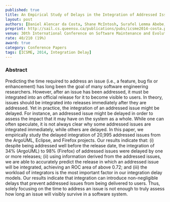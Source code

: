 ```yaml
---
published: true
title: An Empirical Study of Delays in the Integration of Addressed Issues 
layout: post
authors: [Daniel Alencar da Costa, Shane McIntosh, Surafel Lemma Abebe, Uira Kulesza, Ahmed E. Hassan]
preprint: http://sail.cs.queensu.ca/publications/pubs/icsme2014-costa.pdf
venue: 30th International Conference on Software Maintenance and Evolution (2014)
rate: 40/210 (19%)
award: true
category: Conference Papers
tags: [ICSME, 2014, Integration Delay]
---   
```


### Abstract

Predicting the time required to address an issue (i.e., a feature, bug fix or enhancement) has long
been the goal of many software engineering researchers. However, after an issue has been addressed,
it must be integrated into an official release for it to become visible to users. In theory, issues
should be integrated into releases immediately after they are addressed. Yet in practice, the
integration of an addressed issue might be delayed. For instance, an addressed issue might be
delayed in order to assess the impact that it may have on the system as a whole. While one can often
speculate, it is not always clear why some addressed issues are integrated immediately, while others
are delayed. In this paper, we empirically study the delayed integration of 20,995 addressed issues
from the ArgoUML, Eclipse, and Firefox projects. Our results indicate that: (i) despite being
addressed well before the release date, the integration of 34% (ArgoUML) to 98% (Firefox) of
addressed issues were delayed by one or more releases; (ii) using information derived from the
addressed issues, we are able to accurately predict the release in which an addressed issue will be
integrated, achieving an ROC area of above 0.72; and (iii) the workload of integrators is the most
important factor in our integration delay models. Our results indicate that integration can
introduce non-negligible delays that prevent addressed issues from being delivered to users. Thus,
solely focusing on the time to address an issue is not enough to truly assess how long an issue will
visibly survive in a software system.

